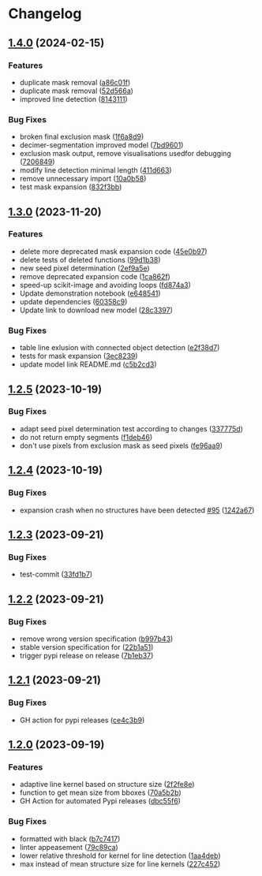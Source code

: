 # Changelog

## [1.4.0](https://github.com/Kohulan/DECIMER-Image-Segmentation/compare/v1.3.0...v1.4.0) (2024-02-15)


### Features

* duplicate mask removal ([a86c01f](https://github.com/Kohulan/DECIMER-Image-Segmentation/commit/a86c01fb7a3e63d3cc15be62dfab5564d7053256))
* duplicate mask removal ([52d566a](https://github.com/Kohulan/DECIMER-Image-Segmentation/commit/52d566ac8fceb64b2a9fe3660f9149da48281159))
* improved line detection ([8143111](https://github.com/Kohulan/DECIMER-Image-Segmentation/commit/814311111c0daa410ebc0ff92dfb84ff96f8bbb7))


### Bug Fixes

* broken final exclusion mask ([1f6a8d9](https://github.com/Kohulan/DECIMER-Image-Segmentation/commit/1f6a8d988a7f6eafbcac4afb253c6fecbf82ee11))
* decimer-segmentation improved model ([7bd9601](https://github.com/Kohulan/DECIMER-Image-Segmentation/commit/7bd9601ce55a7cf6a6506362d5d804fdb1a8e78b))
* exclusion mask output, remove visualisations usedfor debugging ([7206849](https://github.com/Kohulan/DECIMER-Image-Segmentation/commit/7206849aa39b07f5851fce5a54bfc48984467d66))
* modify line detection minimal length ([411d663](https://github.com/Kohulan/DECIMER-Image-Segmentation/commit/411d663c2b4528ebfc51412b63068205817b4123))
* remove unnecessary import ([10a0b58](https://github.com/Kohulan/DECIMER-Image-Segmentation/commit/10a0b585c36cd7223c5abecd8f8d71f421e32147))
* test mask expansion ([832f3bb](https://github.com/Kohulan/DECIMER-Image-Segmentation/commit/832f3bb171d052d8acf621da0f86937d7f9ff48e))

## [1.3.0](https://github.com/Kohulan/DECIMER-Image-Segmentation/compare/v1.2.5...v1.3.0) (2023-11-20)


### Features

* delete more deprecated mask expansion code ([45e0b97](https://github.com/Kohulan/DECIMER-Image-Segmentation/commit/45e0b970f3cf1c0b89421c478bc9a6ce23bd0217))
* delete tests of deleted functions ([99d1b38](https://github.com/Kohulan/DECIMER-Image-Segmentation/commit/99d1b3849aba7abe7588d489486f4862ebd158f4))
* new seed pixel determination ([2ef9a5e](https://github.com/Kohulan/DECIMER-Image-Segmentation/commit/2ef9a5e7e406407b09e1197f1c0defc2be1250bb))
* remove deprecated expansion code ([1ca862f](https://github.com/Kohulan/DECIMER-Image-Segmentation/commit/1ca862f0237134b935d5d32151129d0045057f4c))
* speed-up scikit-image and avoiding loops ([fd874a3](https://github.com/Kohulan/DECIMER-Image-Segmentation/commit/fd874a34ec9045b8ab116c34f1821479397e5e10))
* Update demonstration notebook ([e648541](https://github.com/Kohulan/DECIMER-Image-Segmentation/commit/e6485410fcebe72ef50b26d4a335d151db42de67))
* update dependencies ([60358c9](https://github.com/Kohulan/DECIMER-Image-Segmentation/commit/60358c9f9cc4fd29184d78c84718cb454b8cbfaf))
* Update link to download new model ([28c3397](https://github.com/Kohulan/DECIMER-Image-Segmentation/commit/28c33975d1538f6920321f03cc638d38e96f7dd9))


### Bug Fixes

* table line exlusion with connected object detection ([e2f38d7](https://github.com/Kohulan/DECIMER-Image-Segmentation/commit/e2f38d7b646fefc39b3401d49fd9a54707ddeb20))
* tests for mask expansion ([3ec8239](https://github.com/Kohulan/DECIMER-Image-Segmentation/commit/3ec8239db46b1d92faa89a15e3e1319462f04502))
* update model link README.md ([c5b2cd3](https://github.com/Kohulan/DECIMER-Image-Segmentation/commit/c5b2cd3d04133aeaee41ee9fb6a0d263154abb7e))

## [1.2.5](https://github.com/Kohulan/DECIMER-Image-Segmentation/compare/v1.2.4...v1.2.5) (2023-10-19)


### Bug Fixes

* adapt seed pixel determination test according to changes ([337775d](https://github.com/Kohulan/DECIMER-Image-Segmentation/commit/337775d34b536ee79aa63e7b0153aae7c49b229d))
* do not return empty segments ([f1deb46](https://github.com/Kohulan/DECIMER-Image-Segmentation/commit/f1deb4606627fd96c43ec8527c5287e0823f5905))
* don't use pixels from exclusion mask as seed pixels ([fe96aa9](https://github.com/Kohulan/DECIMER-Image-Segmentation/commit/fe96aa91af94c2c8b650ae8d3215a3b497af7469))

## [1.2.4](https://github.com/Kohulan/DECIMER-Image-Segmentation/compare/v1.2.3...v1.2.4) (2023-10-19)


### Bug Fixes

* expansion crash when no structures have been detected [#95](https://github.com/Kohulan/DECIMER-Image-Segmentation/issues/95) ([1242a67](https://github.com/Kohulan/DECIMER-Image-Segmentation/commit/1242a676de2ba970d074be151b8b1865b608f8d5))

## [1.2.3](https://github.com/Kohulan/DECIMER-Image-Segmentation/compare/v1.2.2...v1.2.3) (2023-09-21)


### Bug Fixes

* test-commit ([33fd1b7](https://github.com/Kohulan/DECIMER-Image-Segmentation/commit/33fd1b70cc021aac0334e29cf85c312ea50fd42f))

## [1.2.2](https://github.com/Kohulan/DECIMER-Image-Segmentation/compare/v1.2.1...v1.2.2) (2023-09-21)


### Bug Fixes

* remove wrong version specification ([b997b43](https://github.com/Kohulan/DECIMER-Image-Segmentation/commit/b997b43c7cbb1f581f576a3a6e4fc50fc8aeb2d4))
* stable version specification for ([22b1a51](https://github.com/Kohulan/DECIMER-Image-Segmentation/commit/22b1a51a1e90c0b10848cbddbf03a0852548afc3))
* trigger pypi release on release ([7b1eb37](https://github.com/Kohulan/DECIMER-Image-Segmentation/commit/7b1eb37efe32473e4268205953aa82d3c3e5518f))

## [1.2.1](https://github.com/Kohulan/DECIMER-Image-Segmentation/compare/v1.2.0...v1.2.1) (2023-09-21)


### Bug Fixes

* GH action for pypi releases ([ce4c3b9](https://github.com/Kohulan/DECIMER-Image-Segmentation/commit/ce4c3b940d4c9763f6fb352c7cc4bf5895185d2a))

## [1.2.0](https://github.com/Kohulan/DECIMER-Image-Segmentation/compare/1.1.4...v1.2.0) (2023-09-19)


### Features

* adaptive line kernel based on structure size ([2f2fe8e](https://github.com/Kohulan/DECIMER-Image-Segmentation/commit/2f2fe8e350b6f88eeda2fa9d2c20967283ef0bb6))
* function to get mean size from bboxes ([70a5b2b](https://github.com/Kohulan/DECIMER-Image-Segmentation/commit/70a5b2b66a29dda2e63308e0c24b57093eaefb76))
* GH Action for automated Pypi releases ([dbc55f6](https://github.com/Kohulan/DECIMER-Image-Segmentation/commit/dbc55f64ba91899b542ffe5e007ae23ba570d892))


### Bug Fixes

* formatted with black ([b7c7417](https://github.com/Kohulan/DECIMER-Image-Segmentation/commit/b7c74173fa62f7f5a880fe85069a7942783d296a))
* linter appeasement ([79c89ca](https://github.com/Kohulan/DECIMER-Image-Segmentation/commit/79c89ca4898edca0ad0552ae6681d379198fa426))
* lower relative threshold for kernel for line detection ([1aa4deb](https://github.com/Kohulan/DECIMER-Image-Segmentation/commit/1aa4debe8557e8ef379db0b52823e8f5d0dd1ed8))
* max instead of mean structure size for line kernels ([227c452](https://github.com/Kohulan/DECIMER-Image-Segmentation/commit/227c4527cfeb5407daa7b041eb221ff5913420f8))
